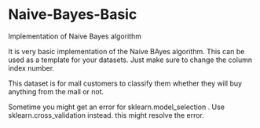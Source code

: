 # Naive-Bayes-Basic
Implementation of Naive Bayes algorithm

It is very basic implementation of the Naive BAyes algorithm.
This can be used as a template for your datasets. Just make sure to change the column index number.

This dataset is for mall customers to classify them whether they will buy anything from the mall or not. 

Sometime you might get an error for sklearn.model_selection . Use sklearn.cross_validation instead. this might resolve the error.
